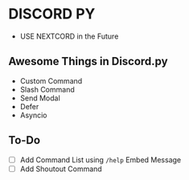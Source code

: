 # DISCORD PY

- USE NEXTCORD in the Future

## Awesome Things in Discord.py
- Custom Command
- Slash Command
- Send Modal
- Defer
- Asyncio

## To-Do

- [ ] Add Command List using `/help` Embed Message 
- [ ] Add Shoutout Command